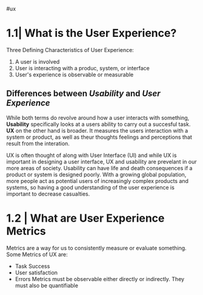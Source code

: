 #ux 
# 1.1|  What is the User Experience?

Three Defining Characteristics of User Experience:
1. A user is involved
2. User is interacting with a produc, system, or interface
3. User's experience is observable or measurable

## Differences between *Usability* and *User Experience*
While both terms do revolve around how a user interacts with something, **Usability** specifically looks at a users ability to carry out a succesful task. **UX** on the other hand is broader. It measures the users interaction with a system or product, as well as theur thoughts feelings and perceptions that result from the interation.

UX is often thought of along with User Interface (UI) and while UX is important in designing a user interface, UX and usability are prevelant in our more areas of society. Usability can have life and death consequences if a product or system is designed poorly. With a growing global population, more people act as potential users of increasingly complex products and systems, so having a good understanding of the user experience is important to decrease casualties.

# 1.2 | What are User Experience Metrics
Metrics are a way for us to consistently measure or evaluate something. Some Metrics of UX are:
- Task Success
- User satisfaction
- Errors
Metrics must be observable either directly or indirectly. They must also be quantifiable

